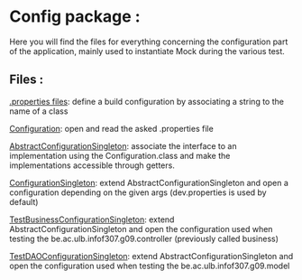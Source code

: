 # Config package :

Here you will find the files for everything concerning the configuration part of the application, mainly used to instantiate Mock during the various test.

## Files :

<p>
<u>.properties files</u>: define a build configuration by associating a string to the name of a class
</p>
<p>
<u>Configuration</u>: open and read the asked .properties file
</p>
<p>
<u>AbstractConfigurationSingleton</u>: associate the interface to an implementation using the Configuration.class and make the implementations accessible through getters.
</p>
<p>
<u>ConfigurationSingleton</u>: extend AbstractConfigurationSingleton and open a configuration depending on the given args (dev.properties is used by default)
</p>
<p>
<u>TestBusinessConfigurationSingleton</u>: extend AbstractConfigurationSingleton and open  the configuration used when testing  the be.ac.ulb.infof307.g09.controller (previously called business)
</p>
<p>
<u>TestDAOConfigurationSingleton</u>: extend AbstractConfigurationSingleton and open the configuration used when testing the be.ac.ulb.infof307.g09.model
</p>

